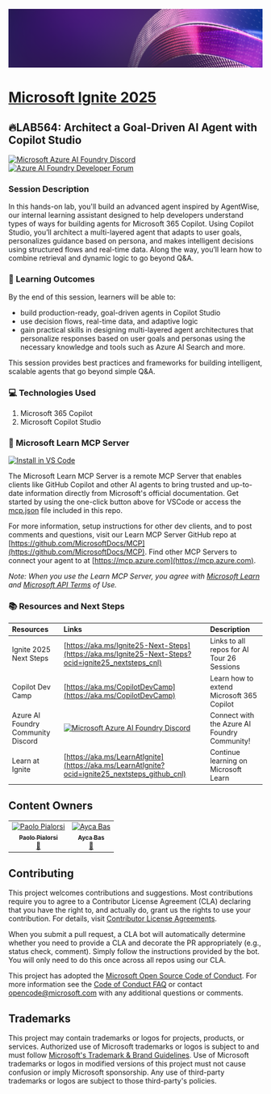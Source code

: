 <p align="center">
<img src="img/Banner-ignite-25.png" alt="decorative banner" width="1200"/>
</p>

# [Microsoft Ignite 2025](https://ignite.microsoft.com)

## 🔥LAB564: Architect a Goal-Driven AI Agent with Copilot Studio

[![Microsoft Azure AI Foundry Discord](https://dcbadge.limes.pink/api/server/ByRwuEEgH4)](https://discord.com/invite/ByRwuEEgH4)
[![Azure AI Foundry Developer Forum](https://img.shields.io/badge/GitHub-Azure_AI_Foundry_Developer_Forum-blue?style=for-the-badge&logo=github&color=adff2f&logoColor=fff)](https://aka.ms/foundry/forum)

### Session Description

In this hands-on lab, you'll build an advanced agent inspired by AgentWise, our internal learning assistant designed to help developers understand types of ways for building agents for Microsoft 365 Copilot. Using Copilot Studio, you’ll architect a multi-layered agent that adapts to user goals, personalizes guidance based on persona, and makes intelligent decisions using structured flows and real-time data. Along the way, you’ll learn how to combine retrieval and dynamic logic to go beyond Q&A.

### 🧠 Learning Outcomes

By the end of this session, learners will be able to:

- build production-ready, goal-driven agents in Copilot Studio 
- use decision flows, real-time data, and adaptive logic
- gain practical skills in designing multi-layered agent architectures that personalize responses based on user goals and personas using the necessary knowledge and tools such as Azure AI Search and more.

This session provides best practices and frameworks for building intelligent, scalable agents that go beyond simple Q&A.

### 💻 Technologies Used

1. Microsoft 365 Copilot
1. Microsoft Copilot Studio

### 🌟 Microsoft Learn MCP Server

[![Install in VS Code](https://img.shields.io/badge/VS_Code-Install_Microsoft_Docs_MCP-0098FF?style=flat-square&logo=visualstudiocode&logoColor=white)](https://vscode.dev/redirect/mcp/install?name=microsoft.docs.mcp&config=%7B%22type%22%3A%22http%22%2C%22url%22%3A%22https%3A%2F%2Flearn.microsoft.com%2Fapi%2Fmcp%22%7D)

The Microsoft Learn MCP Server is a remote MCP Server that enables clients like GitHub Copilot and other AI agents to bring trusted and up-to-date information directly from Microsoft's official documentation. Get started by using the one-click button above for VSCode or access the [mcp.json](.vscode/mcp.json) file included in this repo.

For more information, setup instructions for other dev clients, and to post comments and questions, visit our Learn MCP Server GitHub repo at [https://github.com/MicrosoftDocs/MCP](https://github.com/MicrosoftDocs/MCP). Find other MCP Servers to connect your agent to at [https://mcp.azure.com](https://mcp.azure.com).

*Note: When you use the Learn MCP Server, you agree with [Microsoft Learn](https://learn.microsoft.com/en-us/legal/termsofuse) and [Microsoft API Terms](https://learn.microsoft.com/en-us/legal/microsoft-apis/terms-of-use) of Use.*

### 📚 Resources and Next Steps

| Resources          | Links                             | Description        |
|:-------------------|:----------------------------------|:-------------------|
| Ignite 2025 Next Steps | [https://aka.ms/Ignite25-Next-Steps](https://aka.ms/Ignite25-Next-Steps?ocid=ignite25_nextsteps_cnl) | Links to all repos for AI Tour 26 Sessions |
| Copilot Dev Camp | [https://aka.ms/CopilotDevCamp](https://aka.ms/CopilotDevCamp) | Learn how to extend Microsoft 365 Copilot |
| Azure AI Foundry Community Discord | [![Microsoft Azure AI Foundry Discord](https://dcbadge.limes.pink/api/server/ByRwuEEgH4)](https://discord.com/invite/ByRwuEEgH4)| Connect with the Azure AI Foundry Community! |
| Learn at Ignite | [https://aka.ms/LearnAtIgnite](https://aka.ms/LearnAtIgnite?ocid=ignite25_nextsteps_github_cnl) | Continue learning on Microsoft Learn |

## Content Owners

<!-- TODO: Add yourself as a content owner
1. Change the src in the image tag to {your github url}.png
2. Change INSERT NAME HERE to your name
3. Change the github url in the final href to your url. -->

<table>
<tr>
        <td align="center"><a href="http://github.com/PaoloPia">
                <img src="https://github.com/PaoloPia.png" width="100px;" alt="Paolo Pialorsi"/><br />
                <sub><b> Paolo Pialorsi</b></sub></a><br />
                <a href="https://github.com/PaoloPia" title="talk">📢</a> 
        </td>
        <td align="center"><a href="http://github.com/aycabas">
                <img src="https://github.com/aycabas.png" width="100px;" alt="Ayca Bas"/><br />
                <sub><b> Ayca Bas</b></sub></a><br />
                <a href="https://github.com/aycabas" title="talk">📢</a> 
        </td>
</tr>
</table>


## Contributing

This project welcomes contributions and suggestions.  Most contributions require you to agree to a
Contributor License Agreement (CLA) declaring that you have the right to, and actually do, grant us
the rights to use your contribution. For details, visit [Contributor License Agreements](https://cla.opensource.microsoft.com).

When you submit a pull request, a CLA bot will automatically determine whether you need to provide
a CLA and decorate the PR appropriately (e.g., status check, comment). Simply follow the instructions
provided by the bot. You will only need to do this once across all repos using our CLA.

This project has adopted the [Microsoft Open Source Code of Conduct](https://opensource.microsoft.com/codeofconduct/).
For more information see the [Code of Conduct FAQ](https://opensource.microsoft.com/codeofconduct/faq/) or
contact [opencode@microsoft.com](mailto:opencode@microsoft.com) with any additional questions or comments.

## Trademarks

This project may contain trademarks or logos for projects, products, or services. Authorized use of Microsoft
trademarks or logos is subject to and must follow
[Microsoft's Trademark & Brand Guidelines](https://www.microsoft.com/legal/intellectualproperty/trademarks/usage/general).
Use of Microsoft trademarks or logos in modified versions of this project must not cause confusion or imply Microsoft sponsorship.
Any use of third-party trademarks or logos are subject to those third-party's policies.
